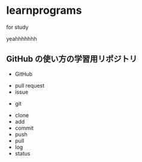 # learnprograms
for study

yeahhhhhhh

## GitHub の使い方の学習用リポジトリ

* GitHub
- pull request
- issue

* git
- clone
- add
- commit
- push
- pull
- log
- status
